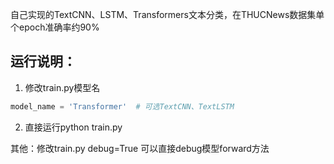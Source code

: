 自己实现的TextCNN、LSTM、Transformers文本分类，在THUCNews数据集单个epoch准确率约90%
## 运行说明：
1. 修改train.py模型名
```python
model_name = 'Transformer'  # 可选TextCNN、TextLSTM
```
2. 直接运行python train.py

其他：修改train.py debug=True 可以直接debug模型forward方法